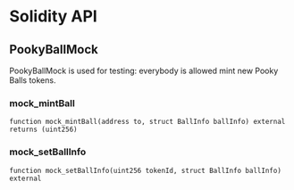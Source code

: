 # Solidity API

## PookyBallMock

PookyBallMock is used for testing: everybody is allowed mint new Pooky Balls  tokens.

### mock_mintBall

```solidity
function mock_mintBall(address to, struct BallInfo ballInfo) external returns (uint256)
```

### mock_setBallInfo

```solidity
function mock_setBallInfo(uint256 tokenId, struct BallInfo ballInfo) external
```

